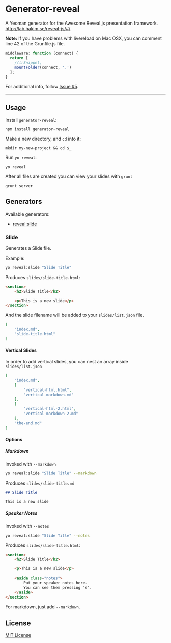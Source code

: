 # Generator-reveal

A Yeoman generator for the Awesome Reveal.js presentation framework.
http://lab.hakim.se/reveal-js/#/

**Note:**   If you have problems with livereload on Mac OSX, you can comment line 42 of the Grunfile.js file. 

```javascript
middleware: function (connect) {
  return [
    //lrSnippet,
    mountFolder(connect, '.')
  ];
}
```

For additional info, follow [Issue #5](https://github.com/slara/generator-reveal/issues/5).

---

## Usage

Install `generator-reveal`:
```
npm install generator-reveal
```

Make a new directory, and `cd` into it:
```
mkdir my-new-project && cd $_
```

Run `yo reveal`:
```
yo reveal
```

After all files are created you can view your slides with `grunt`

```bash
grunt server
```

## Generators

Available generators:

* [reveal:slide](#slide)

### Slide
Generates a Slide file. 

Example:
```bash
yo reveal:slide "Slide Title"
```

Produces `slides/slide-title.html`:

```html
<section>
    <h2>Slide Title</h2>

    <p>This is a new slide</p>
</section>

```

And the slide filename will be added to your `slides/list.json` file.

```json
[
    "index.md", 
    "slide-title.html"
]
```

#### Vertical Slides

In order to add vertical slides, you can nest an array inside `slides/list.json`

```json
[
    "index.md",
    [
        "vertical-html.html",
        "vertical-markdown.md"
    ],
    [
        "vertical-html-2.html",
        "vertical-markdown-2.md"
    ],
    "the-end.md"
]
```

#### Options

##### Markdown

Invoked with `--markdown`

```bash
yo reveal:slide "Slide Title" --markdown
```
Produces `slides/slide-title.md`

```markdown
## Slide Title

This is a new slide
```

##### Speaker Notes

Invoked with `--notes`

```bash
yo reveal:slide "Slide Title" --notes
```

Produces `slides/slide-title.html`:

```html
<section>
    <h2>Slide Title</h2>

    <p>This is a new slide</p>
    
    <aside class="notes">
        Put your speaker notes here.
        You can see them pressing 's'.
    </aside>
</section>

```
For markdown, just add `--markdown`.

## License
[MIT License](http://en.wikipedia.org/wiki/MIT_License)
